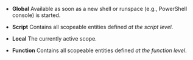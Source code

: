 - **Global**
  Available as soon as a new shell or runspace (e.g., PowerShell console) is started.

- **Script**
  Contains all scopeable entities defined _at the script level_.

- **Local**
  The currently active scope.

- **Function**
  Contains all scopeable entities defined _at the function level_.
